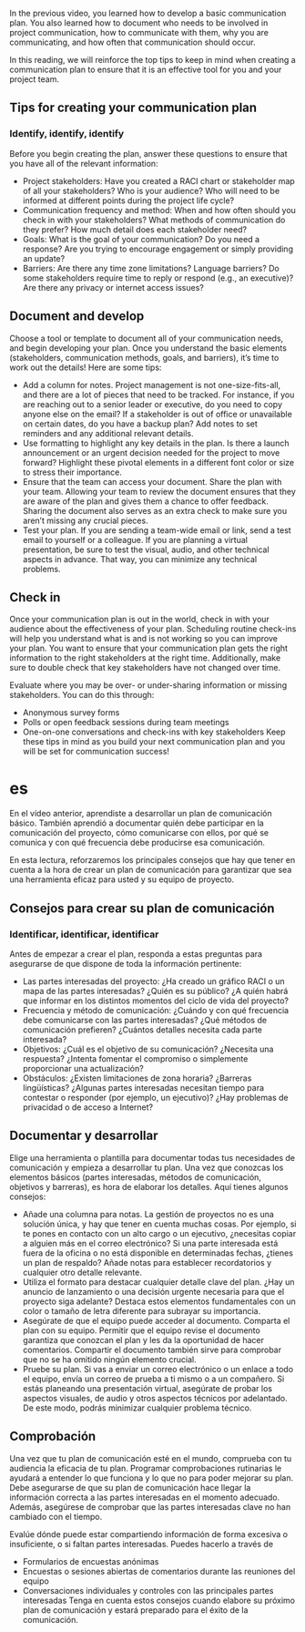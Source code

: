 In the previous video, you learned how to develop a basic communication plan. You also learned how to document who needs to be involved in project communication, how to communicate with them, why you are communicating, and how often that communication should occur. 

In this reading, we will reinforce the top tips to keep in mind when creating a communication plan to ensure that it is an effective tool for you and your project team.

## Tips for creating your communication plan 
### Identify, identify, identify
Before you begin creating the plan, answer these questions to ensure that you have all of the relevant information:

- Project stakeholders: Have you created a RACI chart or stakeholder map of all your stakeholders? Who is your audience? Who will need to be informed at different points during the project life cycle? 
- Communication frequency and method: When and how often should you check in with your stakeholders? What methods of communication do they prefer? How much detail does each stakeholder need? 
- Goals: What is the goal of your communication? Do you need a response? Are you trying to encourage engagement or simply providing an update? 
- Barriers: Are there any time zone limitations? Language barriers? Do some stakeholders require time to reply or respond (e.g., an executive)? Are there any privacy or internet access issues? 
## Document and develop
Choose a tool or template to document all of your communication needs, and begin developing your plan. Once you understand the basic elements (stakeholders, communication methods, goals, and barriers), it’s time to work out the details! Here are some tips:

- Add a column for notes. 
Project management is not one-size-fits-all, and there are a lot of pieces that need to be tracked. For instance, if you are reaching out to a senior leader or executive, do you need to copy anyone else on the email? If a stakeholder is out of office or unavailable on certain dates, do you have a backup plan? Add notes to set reminders and any additional relevant details.
- Use formatting to highlight any key details in the plan. 
Is there a launch announcement or an urgent decision needed for the project to move forward? Highlight these pivotal elements in a different font color or size to stress their importance.
- Ensure that the team can access your document. 
Share the plan with your team. Allowing your team to review the document ensures that they are aware of the plan and gives them a chance to offer feedback. Sharing the document also serves as an extra check to make sure you aren’t missing any crucial pieces.
- Test your plan. 
If you are sending a team-wide email or link, send a test email to yourself or a colleague. If you are planning a virtual presentation, be sure to test the visual, audio, and other technical aspects in advance. That way, you can minimize any technical problems.  
## Check in
Once your communication plan is out in the world, check in with your audience about the effectiveness of your plan. Scheduling routine check-ins will help you understand what is and is not working so you can improve your plan. You want to ensure that your communication plan gets the right information to the right stakeholders at the right time. Additionally, make sure to double check that key stakeholders have not changed over time. 

Evaluate where you may be over- or under-sharing information or missing stakeholders. You can do this through:

- Anonymous survey forms 
- Polls or open feedback sessions during team meetings
- One-on-one conversations and check-ins with key stakeholders
Keep these tips in mind as you build your next communication plan and you will be set for communication success! 
# es
En el vídeo anterior, aprendiste a desarrollar un plan de comunicación básico. También aprendió a documentar quién debe participar en la comunicación del proyecto, cómo comunicarse con ellos, por qué se comunica y con qué frecuencia debe producirse esa comunicación. 

En esta lectura, reforzaremos los principales consejos que hay que tener en cuenta a la hora de crear un plan de comunicación para garantizar que sea una herramienta eficaz para usted y su equipo de proyecto.

## Consejos para crear su plan de comunicación 
### Identificar, identificar, identificar
Antes de empezar a crear el plan, responda a estas preguntas para asegurarse de que dispone de toda la información pertinente:

- Las partes interesadas del proyecto: ¿Ha creado un gráfico RACI o un mapa de las partes interesadas? ¿Quién es su público? ¿A quién habrá que informar en los distintos momentos del ciclo de vida del proyecto? 
- Frecuencia y método de comunicación: ¿Cuándo y con qué frecuencia debe comunicarse con las partes interesadas? ¿Qué métodos de comunicación prefieren? ¿Cuántos detalles necesita cada parte interesada? 
- Objetivos: ¿Cuál es el objetivo de su comunicación? ¿Necesita una respuesta? ¿Intenta fomentar el compromiso o simplemente proporcionar una actualización? 
- Obstáculos: ¿Existen limitaciones de zona horaria? ¿Barreras lingüísticas? ¿Algunas partes interesadas necesitan tiempo para contestar o responder (por ejemplo, un ejecutivo)? ¿Hay problemas de privacidad o de acceso a Internet? 
## Documentar y desarrollar
Elige una herramienta o plantilla para documentar todas tus necesidades de comunicación y empieza a desarrollar tu plan. Una vez que conozcas los elementos básicos (partes interesadas, métodos de comunicación, objetivos y barreras), es hora de elaborar los detalles. Aquí tienes algunos consejos:

- Añade una columna para notas. 
La gestión de proyectos no es una solución única, y hay que tener en cuenta muchas cosas. Por ejemplo, si te pones en contacto con un alto cargo o un ejecutivo, ¿necesitas copiar a alguien más en el correo electrónico? Si una parte interesada está fuera de la oficina o no está disponible en determinadas fechas, ¿tienes un plan de respaldo? Añade notas para establecer recordatorios y cualquier otro detalle relevante.
- Utiliza el formato para destacar cualquier detalle clave del plan. 
¿Hay un anuncio de lanzamiento o una decisión urgente necesaria para que el proyecto siga adelante? Destaca estos elementos fundamentales con un color o tamaño de letra diferente para subrayar su importancia.
- Asegúrate de que el equipo puede acceder al documento. 
Comparta el plan con su equipo. Permitir que el equipo revise el documento garantiza que conozcan el plan y les da la oportunidad de hacer comentarios. Compartir el documento también sirve para comprobar que no se ha omitido ningún elemento crucial.
- Pruebe su plan. 
Si vas a enviar un correo electrónico o un enlace a todo el equipo, envía un correo de prueba a ti mismo o a un compañero. Si estás planeando una presentación virtual, asegúrate de probar los aspectos visuales, de audio y otros aspectos técnicos por adelantado. De este modo, podrás minimizar cualquier problema técnico.  
## Comprobación
Una vez que tu plan de comunicación esté en el mundo, comprueba con tu audiencia la eficacia de tu plan. Programar comprobaciones rutinarias le ayudará a entender lo que funciona y lo que no para poder mejorar su plan. Debe asegurarse de que su plan de comunicación hace llegar la información correcta a las partes interesadas en el momento adecuado. Además, asegúrese de comprobar que las partes interesadas clave no han cambiado con el tiempo. 

Evalúe dónde puede estar compartiendo información de forma excesiva o insuficiente, o si faltan partes interesadas. Puedes hacerlo a través de

- Formularios de encuestas anónimas 
- Encuestas o sesiones abiertas de comentarios durante las reuniones del equipo
- Conversaciones individuales y controles con las principales partes interesadas
Tenga en cuenta estos consejos cuando elabore su próximo plan de comunicación y estará preparado para el éxito de la comunicación. 